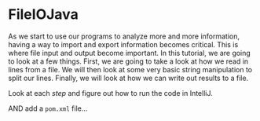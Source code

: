 # FileIOJava

As we start to use our programs to analyze more and more information, having a way to import and export information becomes critical. 
This is where file input and output become important. In this tutorial, we are going to look at a few things. 
First, we are going to take a look at how we read in lines from a file. 
We will then look at some very basic string manipulation to split our lines. Finally, we will look at how we can write out results to a file.

Look at each *step* and figure out how to run the code in IntelliJ.

AND add a `pom.xml` file...
